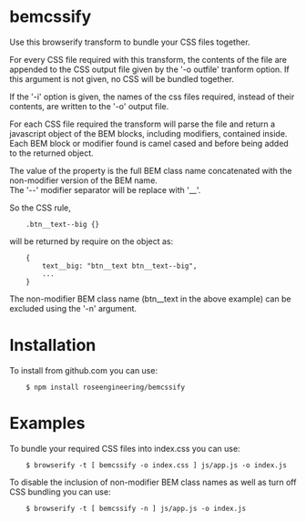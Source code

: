 

bemcssify
==========

Use this browserify transform to bundle your CSS files together.

For every CSS file required with this transform, the contents of the 
file are appended to the CSS output file given by the '-o outfile' 
tranform option.   If this argument is not given, no CSS will be bundled together.  

If the '-i' option is given, the names of the css files required,
instead of their contents, are written to the '-o' output file. 

For each CSS file required the transform will parse 
the file and return a javascript object of the BEM blocks, 
including modifiers, contained inside.  Each BEM block or modifier found 
is camel cased and before being added to the returned object.  

The value of the property is the full BEM class name 
concatenated with the non-modifier version of the BEM name.  
The '--' modifier  separator will be replace with '__'.

So the CSS rule,

```
    .btn__text--big {}
```

will be returned by require on the object as:

```
    {
        text__big: "btn__text btn__text--big",
        ...
    }
```

The non-modifier BEM class name (btn__text in the above example) 
can be excluded using the '-n' argument.

Installation
=============

To install from github.com you can use:

```
    $ npm install roseengineering/bemcssify
```

Examples
===========

To bundle your required CSS files into index.css you can use:

```
    $ browserify -t [ bemcssify -o index.css ] js/app.js -o index.js
```

To disable the inclusion of non-modifier BEM class names as
well as turn off CSS bundling you can use:

```
    $ browserify -t [ bemcssify -n ] js/app.js -o index.js
```



